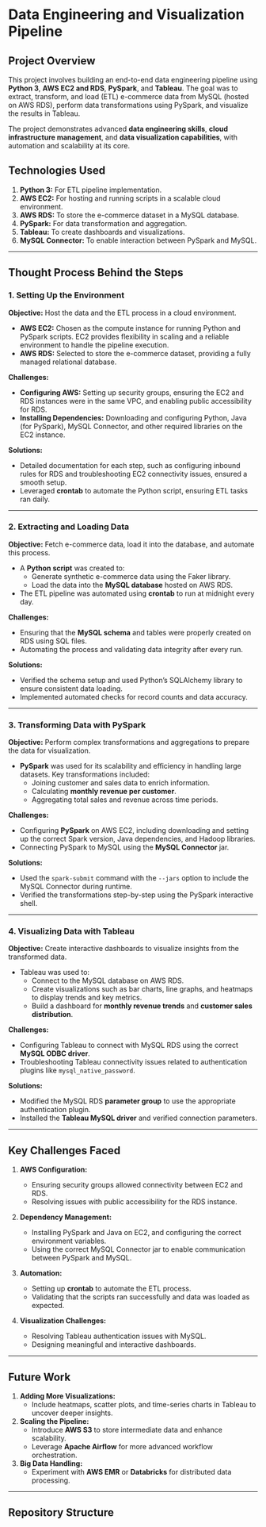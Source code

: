 # Data Engineering and Visualization Pipeline

## Project Overview
This project involves building an end-to-end data engineering pipeline using **Python 3**, **AWS EC2 and RDS**, **PySpark**, and **Tableau**. The goal was to extract, transform, and load (ETL) e-commerce data from MySQL (hosted on AWS RDS), perform data transformations using PySpark, and visualize the results in Tableau.

The project demonstrates advanced **data engineering skills**, **cloud infrastructure management**, and **data visualization capabilities**, with automation and scalability at its core.

## Technologies Used 
1. **Python 3:** For ETL pipeline implementation.
2. **AWS EC2:** For hosting and running scripts in a scalable cloud environment.
3. **AWS RDS:** To store the e-commerce dataset in a MySQL database.
4. **PySpark:** For data transformation and aggregation.
5. **Tableau:** To create dashboards and visualizations.
6. **MySQL Connector:** To enable interaction between PySpark and MySQL.

---

## Thought Process Behind the Steps

### 1. Setting Up the Environment
**Objective:** Host the data and the ETL process in a cloud environment.

* **AWS EC2:** Chosen as the compute instance for running Python and PySpark scripts. EC2 provides flexibility in scaling and a reliable environment to handle the pipeline execution.
* **AWS RDS:** Selected to store the e-commerce dataset, providing a fully managed relational database.

**Challenges:**
- **Configuring AWS:** Setting up security groups, ensuring the EC2 and RDS instances were in the same VPC, and enabling public accessibility for RDS.
- **Installing Dependencies:** Downloading and configuring Python, Java (for PySpark), MySQL Connector, and other required libraries on the EC2 instance.

**Solutions:** 
- Detailed documentation for each step, such as configuring inbound rules for RDS and troubleshooting EC2 connectivity issues, ensured a smooth setup.
- Leveraged **crontab** to automate the Python script, ensuring ETL tasks ran daily.

---

### 2. Extracting and Loading Data
**Objective:** Fetch e-commerce data, load it into the database, and automate this process.

* A **Python script** was created to:
  - Generate synthetic e-commerce data using the Faker library.
  - Load the data into the **MySQL database** hosted on AWS RDS.
* The ETL pipeline was automated using **crontab** to run at midnight every day.

**Challenges:**
- Ensuring that the **MySQL schema** and tables were properly created on RDS using SQL files.
- Automating the process and validating data integrity after every run.

**Solutions:**
- Verified the schema setup and used Python’s SQLAlchemy library to ensure consistent data loading.
- Implemented automated checks for record counts and data accuracy.

---

### 3. Transforming Data with PySpark
**Objective:** Perform complex transformations and aggregations to prepare the data for visualization.

* **PySpark** was used for its scalability and efficiency in handling large datasets. Key transformations included:
  - Joining customer and sales data to enrich information.
  - Calculating **monthly revenue per customer**.
  - Aggregating total sales and revenue across time periods.

**Challenges:**
- Configuring **PySpark** on AWS EC2, including downloading and setting up the correct Spark version, Java dependencies, and Hadoop libraries.
- Connecting PySpark to MySQL using the **MySQL Connector** jar.

**Solutions:**
- Used the `spark-submit` command with the `--jars` option to include the MySQL Connector during runtime.
- Verified the transformations step-by-step using the PySpark interactive shell.

---

### 4. Visualizing Data with Tableau
**Objective:** Create interactive dashboards to visualize insights from the transformed data.

* Tableau was used to:
  - Connect to the MySQL database on AWS RDS.
  - Create visualizations such as bar charts, line graphs, and heatmaps to display trends and key metrics.
  - Build a dashboard for **monthly revenue trends** and **customer sales distribution**.

**Challenges:**
- Configuring Tableau to connect with MySQL RDS using the correct **MySQL ODBC driver**.
- Troubleshooting Tableau connectivity issues related to authentication plugins like `mysql_native_password`.

**Solutions:**
- Modified the MySQL RDS **parameter group** to use the appropriate authentication plugin.
- Installed the **Tableau MySQL driver** and verified connection parameters.

---

## Key Challenges Faced
1. **AWS Configuration:**
   - Ensuring security groups allowed connectivity between EC2 and RDS.
   - Resolving issues with public accessibility for the RDS instance.

2. **Dependency Management:**
   - Installing PySpark and Java on EC2, and configuring the correct environment variables.
   - Using the correct MySQL Connector jar to enable communication between PySpark and MySQL.

3. **Automation:**
   - Setting up **crontab** to automate the ETL process.
   - Validating that the scripts ran successfully and data was loaded as expected.

4. **Visualization Challenges:**
   - Resolving Tableau authentication issues with MySQL.
   - Designing meaningful and interactive dashboards.

---

## Future Work
1. **Adding More Visualizations:**
   - Include heatmaps, scatter plots, and time-series charts in Tableau to uncover deeper insights.
2. **Scaling the Pipeline:**
   - Introduce **AWS S3** to store intermediate data and enhance scalability.
   - Leverage **Apache Airflow** for more advanced workflow orchestration.
3. **Big Data Handling:**
   - Experiment with **AWS EMR** or **Databricks** for distributed data processing.

---

## Repository Structure
